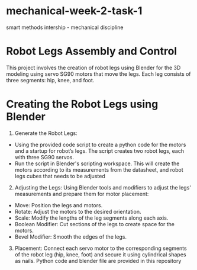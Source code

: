 # mechanical-week-2-task-1
smart methods intership - mechanical discipline  

# Robot Legs Assembly and Control
This project involves the creation of robot legs using Blender for the 3D modeling using  servo SG90 motors that move the legs. Each leg consists of three segments: hip, knee, and foot.

# Creating the Robot Legs using Blender
1.	Generate the Robot Legs:
-	Using the provided code script to create a python code for the motors and a startup for robot’s legs. The script creates two robot legs, each with three SG90 servos.
-	Run the script in Blender's scripting workspace. This will create the motors according to its measurements from the datasheet, and robot legs cubes that needs to be adjusted 
2.	Adjusting the Legs: Using Blender tools and modifiers to adjust the legs' measurements and prepare them for motor placement:
-	Move: Position the legs and motors.
-	Rotate: Adjust the motors to the desired orientation.
-	Scale: Modify the lengths of the leg segments along each axis.
-	Boolean Modifier: Cut sections of the legs to create space for the motors.
-	Bevel Modifier: Smooth the edges of the legs.
3.	Placement: Connect each servo motor to the corresponding segments of the robot leg (hip, knee, foot) and secure it using cylindrical shapes as nails.
Python code and blender file are provided in this repository 
